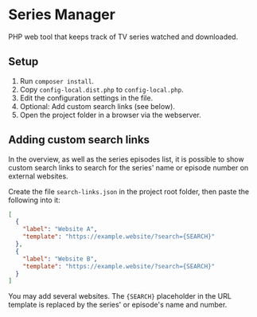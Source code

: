 # Series Manager

PHP web tool that keeps track of TV series watched and downloaded.

## Setup

1. Run `composer install`.
2. Copy `config-local.dist.php` to `config-local.php`.
3. Edit the configuration settings in the file.
4. Optional: Add custom search links (see below).
5. Open the project folder in a browser via the webserver.

## Adding custom search links

In the overview, as well as the series episodes list, it is
possible to show custom search links to search for the series'
name or episode number on external websites.

Create the file `search-links.json` in the project root folder,
then paste the following into it:

```json
[
  {
    "label": "Website A",
    "template": "https://example.website/?search={SEARCH}"
  },
  {
    "label": "Website B",
    "template": "https://example.website/?search={SEARCH}"
  }
]
```

You may add several websites. The `{SEARCH}` placeholder in the 
URL template is replaced by the series' or episode's name and
number.

